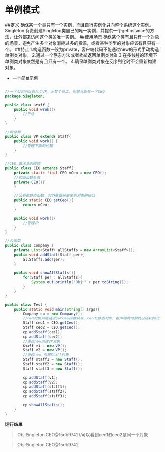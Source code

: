 单例模式
========
##定义
    确保某一个类只有一个实例，而且自行实例化并向整个系统这个实例。
    Singleton:负责创建Singleton类自己的唯一实例，并提供一个getInstance的方法，让外部来访问这个类的唯一实例。
##使用场景
    确保某个类有且只有一个对象的场景，避免产生多个对象消耗过多的资源，或者某种类型的对象应该有且只有一个。
##特点
    1.构造函数一般为private，客户端代码不能通过new的形式手动构造单例类对象。
    2.通过一个静态方法或者枚举返回单例类对象
    3.在多线程的环境下单例类对象依然是有且只有一个。
    4.确保单例类对象在反序列化时不会重新构建对象。
* 一个简单示例

```Java

//一个公司可以有几个VP，无数个员工，但是只能有一个CEO。
package Singleton;

public class Staff {
	public void wrok(){
		//干活
	}
}

//副总裁
public class VP extends Staff{
	public void work() {
		//管理下面的经理
	}
}

//CEO,饿汉单例模式
public class CEO extends Staff{
	private static final CEO mCeo = new CEO();
	//构造函数私有
	private CEO(){
	}
	
	//公有的静态函数，对外暴露获取单例对象的接口
	public static CEO getCeo(){
		return mCeo;
	}
	
	public void work(){
		//管理VP
	}
}

//公司类
public class Company {
	private List<Staff> allStaffs = new ArrayList<Staff>();
	public void addStaff(Staff per){
		allStaffs.add(per);
	}
	
	public void showAllStaffs(){
		for(Staff per : allStaffs){
			System.out.println("Obj:" + per.toString());
		}
	}
}

public class Test {
	public static void main(String[] args){
		Company cp = new Company();
		//CEO对象只能通过getCeo函数获取，ceo为静态对象，在声明的时候就已经初始化，保证了CEO的唯一性
		Staff ceo1 = CEO.getCeo();
		Staff ceo2 = CEO.getCeo();
		cp.addStaff(ceo1);
		cp.addStaff(ceo2);
		//通过new创建VP对象
		Staff v1 = new VP();
		Staff v2 = new VP();
		//通过new 创建Staff对象
		Staff staff1 = new Staff();
		Staff staff2 = new Staff();
		Staff staff3 = new Staff();
		
		cp.addStaff(v1);
		cp.addStaff(v2);
		cp.addStaff(staff1);
		cp.addStaff(staff2);
		cp.addStaff(staff3);
		
		cp.showAllStaffs();
	}
}
```
__运行结果__
>Obj:Singleton.CEO@15db9742//可以看到ceo1和ceo2是同一个对象

>Obj:Singleton.CEO@15db9742
